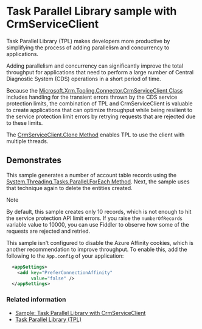 # Task Parallel Library sample with CrmServiceClient

Task Parallel Library (TPL) makes developers more productive by simplifying the process of adding parallelism and concurrency to applications.

Adding parallelism and concurrency can significantly improve the total throughput for applications that need to perform a large number of Central Diagnostic System (CDS) operations in a short period of time.

Because the [Microsoft.Xrm.Tooling.Connector.CrmServiceClient Class](https://learn.microsoft.com/dotnet/api/microsoft.xrm.tooling.connector.crmserviceclient) includes handling for the transient errors thrown by the CDS service protection limits, the combination of TPL and CrmServiceClient is valuable to create applications that can optimize throughput while being resilient to the service protection limit errors by retrying requests that are rejected due to these limits.

The [CrmServiceClient.Clone Method](https://learn.microsoft.com/dotnet/api/microsoft.xrm.tooling.connector.crmserviceclient.clone) enables TPL to use the client with multiple threads.

## Demonstrates

This sample generates a number of account table records using the [System.Threading.Tasks.Parallel.ForEach Method](https://learn.microsoft.com/dotnet/api/system.threading.tasks.parallel.foreach). Next, the sample uses that technique again to delete the entities created.

> [!NOTE]
> By default, this sample creates only 10 records, which is not enough to hit the service protection API limit errors. If you raise the `numberOfRecords` variable value to 10000, you can use Fiddler to observe how some of the requests are rejected and retried.

This sample isn't configured to disable the Azure Affinity cookies, which is another recommendation to improve throughput. To enable this, add the following to the `App.config` of your application:

```xml
  <appSettings>
    <add key="PreferConnectionAffinity"
         value="false" />
  </appSettings>
```

### Related information

- [Sample: Task Parallel Library with CrmServiceClient](https://learn.microsoft.com/power-apps/developer/data-platform/xrm-tooling/sample-tpl-crmserviceclient)  
- [Task Parallel Library (TPL)](https://learn.microsoft.com/dotnet/standard/parallel-programming/task-parallel-library-tpl)
